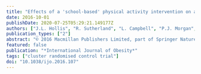 ```yaml
---
title: "Effects of a 'school-based' physical activity intervention on adiposity in adolescents from economically disadvantaged communities: Secondary outcomes of the 'Physical Activity 4 Everyone' RCT"
date: 2016-10-01
publishDate: 2020-07-25T05:29:21.149177Z
authors: ["J.L. Hollis", "R. Sutherland", "L. Campbell", "P.J. Morgan", "D.R. Lubans", "N. Nathan", "L. Wolfenden", "A.D. Okely", "L. Davies", "A. Williams", "K.E. Cohen", "C. Oldmeadow", "K. Gillham", "J. Wiggers"]
publication_types: ["2"]
abstract: "© 2016 Macmillan Publishers Limited, part of Springer Nature. All rights reserved. BACKGROUND/OBJECTIVES:Obesity prevention during adolescence is a health priority. The 'Physical Activity 4 Everyone' (PA4E1) study tested a multi-component physical activity intervention in 10 secondary schools from socio-economically disadvantaged communities. This paper aimed to report the secondary outcomes of the study; to determine whether the intervention impacted on adiposity outcomes (weight, body mass index (BMI), BMI z-score), and whether any effect was moderated by sex, baseline BMI and baseline physical activity level, at 12 and 24 months.SUBJECTS/METHODS:A cluster randomised controlled trial was conducted in New South Wales, Australia. The school-based intervention included seven physical activity strategies targeting the following: curriculum (strategies to maximise physical activity in physical education, student physical activity plans, an enhanced school sport programme); school environment (physical activity during school breaks, modification of school policy); and parents and the community (parent engagement, links with community physical activity providers). Students' weight (kg), BMI and BMI z-score, were collected at baseline (Grade 7), 12 and 24 months. Linear Mixed Models were used to assess between-group mean difference from baseline to 12 and 24 months. Exploratory sub-analyses were undertaken according to three moderators of energy balance.RESULTS:A total of 1150 students (mean age=12 years) provided outcome data at baseline, 1051 (91%) at 12 months and 985 (86%) at 24 months. At 12 months, there were group-by-time effects for weight (mean difference=-0.90 kg (95% confidence interval (CI)=-1.50, -0.30), Ptextless0.01) and BMI (-0.28 kg m -2 (-0.50, -0.06), P=0.01) in favour of the intervention group, but not for BMI z-score (-0.05 (-0.11; 0.01), P=0.13). These findings were consistent for weight (-0.62 kg (-1.21, 0.03), P=0.01) and BMI (-0.28 kg m -2 (-0.49, -0.06), P=0.01) at 24 months, with group-by-time effects also found for BMI z-score (-0.08 (-0.14; -0.02), P=0.02) favouring the intervention group.CONCLUSION:The PA4E1 school-based intervention achieved moderate reductions in adiposity among adolescents from socio-economically disadvantaged communities. Multi-component interventions that increase adolescents' engagement in moderate-to-vigorous physical activity (MVPA) may assist in preventing unhealthy weight gain."
featured: false
publication: "*International Journal of Obesity*"
tags: ["cluster randomised control trial"]
doi: "10.1038/ijo.2016.107"
---
```


